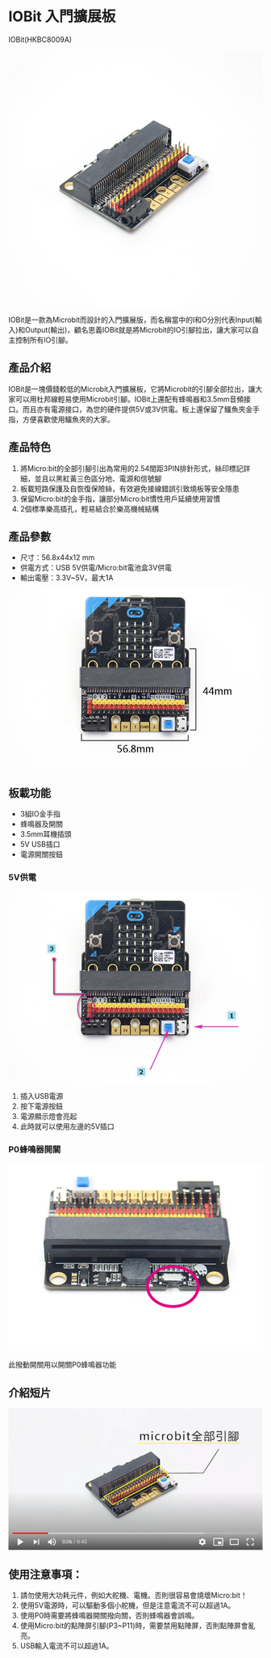 # IOBit 入門擴展板

IOBit(HKBC8009A)

![](./images/2.jpg)

IOBit是一款為Microbit而設計的入門擴展版，而名稱當中的I和O分別代表Input(輸入)和Output(輸出)，顧名思義IOBit就是將Microbit的IO引腳拉出，讓大家可以自主控制所有IO引腳。

## 產品介紹

IOBit是一塊價錢較低的Microbit入門擴展板，它將Microbit的引腳全部拉出，讓大家可以用杜邦線輕易使用Microbit引腳。IOBit上還配有蜂鳴器和3.5mm音頻接口。而且亦有電源接口，為您的硬件提供5V或3V供電。板上還保留了鱷魚夾金手指，方便喜歡使用鱷魚夾的大家。

## 產品特色

1. 將Micro:bit的全部引腳引出為常用的2.54間距3PIN排針形式，絲印標記詳細，並且以黑紅黃三色區分地、電源和信號腳
2. 板載短路保護及自恢復保險絲，有效避免接線錯誤引致燒板等安全隱患
3. 保留Micro:bit的金手指，讓部分Micro:bit慣性用戶延續使用習慣
4. 2個標準樂高插孔，輕易結合於樂高機械結構

## 產品參數

- 尺寸：56.8x44x12 mm
- 供電方式：USB 5V供電/Micro:bit電池盒3V供電
- 輸出電壓：3.3V~5V，最大1A

![](./images/1.jpg)

## 板載功能

- 3組IO金手指
- 蜂鳴器及開關
- 3.5mm耳機插頭
- 5V USB插口
- 電源開關按鈕

### 5V供電

![](./images/3.jpg)

1. 插入USB電源
2. 按下電源按鈕
3. 電源顯示燈會亮起
4. 此時就可以使用左邊的5V插口

### P0蜂鳴器開關

![](./images/4.jpg)

此撥動開關用以開關P0蜂鳴器功能

## 介紹短片
[![](./images/video.png)](https://www.youtube.com/watch?v=AAPAdGBl3ig)

## 使用注意事項：

1. 請勿使用大功耗元件，例如大舵機、電機。否則很容易會燒壞Micro:bit！
2. 使用5V電源時，可以驅動多個小舵機，但是注意電流不可以超過1A。
3. 使用P0時需要將蜂鳴器開關撥向關，否則蜂鳴器會誤鳴。
4. 使用Micro:bit的點陣屏引腳(P3~P11)時，需要禁用點陣屏，否則點陣屏會亂亮。
5. USB輸入電流不可以超過1A。